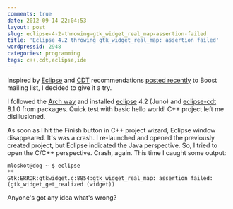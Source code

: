 ```yaml
---
comments: true
date: 2012-09-14 22:04:53
layout: post
slug: eclipse-4-2-throwing-gtk_widget_real_map-assertion-failed
title: 'Eclipse 4.2 throwing gtk_widget_real_map: assertion failed'
wordpressid: 2948
categories: programming
tags: c++,cdt,eclipse,ide
---
```


Inspired by [Eclipse](http://eclipse.org/) and [CDT](http://www.eclipse.org/cdt/) recommendations [posted recently](http://lists.boost.org/Archives/boost/2012/09/196248.php) to Boost mailing list, I decided to give it a try.




I followed the [Arch way](https://wiki.archlinux.org/index.php/Eclipse) and installed [eclipse](https://www.archlinux.org/packages/?name=eclipse) 4.2 (Juno) and [eclipse-cdt](https://www.archlinux.org/packages/?name=eclipse-cdt) 8.1.0 from packages. Quick test with basic hello world! C++ project left me disillusioned.





As soon as I hit the Finish button in C++ project wizard, Eclipse window disappeared. It's was a crash. I re-launched and opened the previously created project, but Eclipse indicated the Java perspective. So, I tried to open the C/C++ perspective. Crash, again. This time I caught some output:




    
    mloskot@dog ~ $ eclipse
    **
    Gtk:ERROR:gtkwidget.c:8854:gtk_widget_real_map: assertion failed: (gtk_widget_get_realized (widget))
    





Anyone's got any idea what's wrong?
